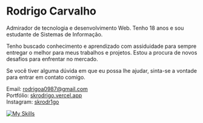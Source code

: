 # Rodrigo Carvalho

Admirador de tecnologia e desenvolvimento Web. Tenho 18 anos e sou estudante de Sistemas de Informação.

Tenho buscado conhecimento e aprendizado com assiduidade para sempre entregar o melhor para meus trabalhos e projetos. Estou a procura de novos desafios para enfrentar no mercado.

Se você tiver alguma dúvida em que eu possa lhe ajudar, sinta-se a vontade para entrar em contato comigo.

Email: rodrigoa0987@gmail.com <br>
Portfólio: <a href="skrodrigo.vercel.app">skrodrigo.vercel.app</a> <br>
Instagram: <a href="https://www.instagram.com/skrodr1go/">skrodr1go</a> <br>

[![My Skills](https://skillicons.dev/icons?i=next,react,tailwind,typescript,prisma)](https://skillicons.dev)
